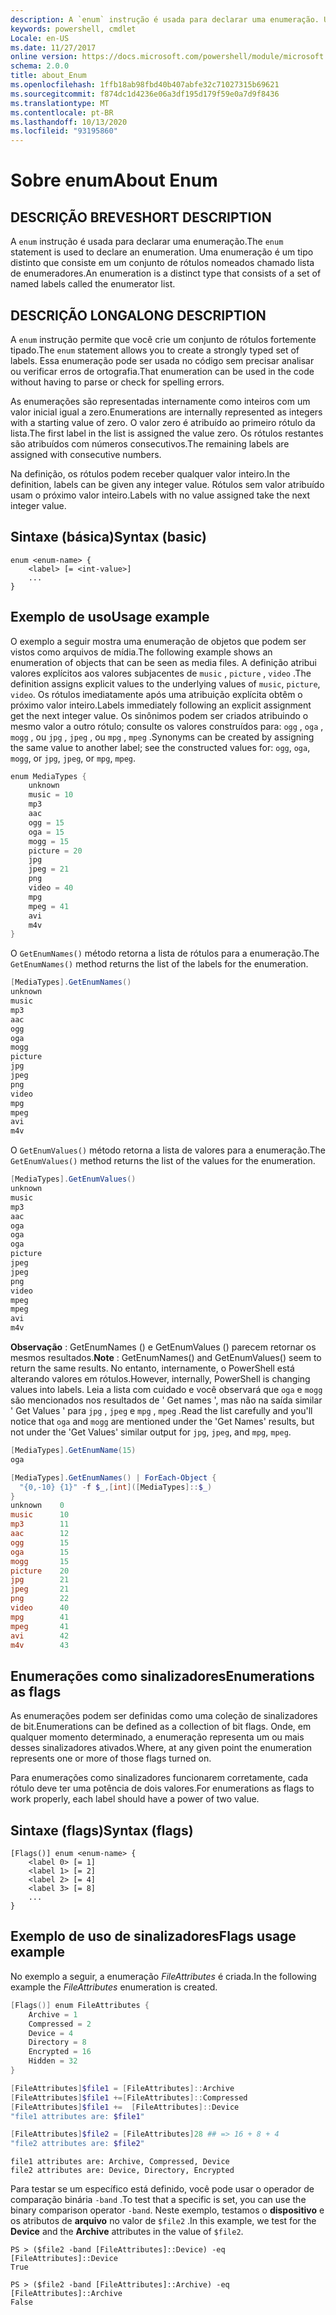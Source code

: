 ```yaml
---
description: A `enum` instrução é usada para declarar uma enumeração. Uma enumeração é um tipo distinto que consiste em um conjunto de rótulos nomeados chamado lista de enumeradores.
keywords: powershell, cmdlet
Locale: en-US
ms.date: 11/27/2017
online version: https://docs.microsoft.com/powershell/module/microsoft.powershell.core/about/about_enum?view=powershell-7.1&WT.mc_id=ps-gethelp
schema: 2.0.0
title: about_Enum
ms.openlocfilehash: 1ffb18ab98fbd40b407abfe32c71027315b69621
ms.sourcegitcommit: f874dc1d4236e06a3df195d179f59e0a7d9f8436
ms.translationtype: MT
ms.contentlocale: pt-BR
ms.lasthandoff: 10/13/2020
ms.locfileid: "93195860"
---
```

# <a name="about-enum"></a><span data-ttu-id="d5a2f-105">Sobre enum</span><span class="sxs-lookup"><span data-stu-id="d5a2f-105">About Enum</span></span>

## <a name="short-description"></a><span data-ttu-id="d5a2f-106">DESCRIÇÃO BREVE</span><span class="sxs-lookup"><span data-stu-id="d5a2f-106">SHORT DESCRIPTION</span></span>
<span data-ttu-id="d5a2f-107">A `enum` instrução é usada para declarar uma enumeração.</span><span class="sxs-lookup"><span data-stu-id="d5a2f-107">The `enum` statement is used to declare an enumeration.</span></span> <span data-ttu-id="d5a2f-108">Uma enumeração é um tipo distinto que consiste em um conjunto de rótulos nomeados chamado lista de enumeradores.</span><span class="sxs-lookup"><span data-stu-id="d5a2f-108">An enumeration is a distinct type that consists of a set of named labels called the enumerator list.</span></span>

## <a name="long-description"></a><span data-ttu-id="d5a2f-109">DESCRIÇÃO LONGA</span><span class="sxs-lookup"><span data-stu-id="d5a2f-109">LONG DESCRIPTION</span></span>

<span data-ttu-id="d5a2f-110">A `enum` instrução permite que você crie um conjunto de rótulos fortemente tipado.</span><span class="sxs-lookup"><span data-stu-id="d5a2f-110">The `enum` statement allows you to create a strongly typed set of labels.</span></span> <span data-ttu-id="d5a2f-111">Essa enumeração pode ser usada no código sem precisar analisar ou verificar erros de ortografia.</span><span class="sxs-lookup"><span data-stu-id="d5a2f-111">That enumeration can be used in the code without having to parse or check for spelling errors.</span></span>

<span data-ttu-id="d5a2f-112">As enumerações são representadas internamente como inteiros com um valor inicial igual a zero.</span><span class="sxs-lookup"><span data-stu-id="d5a2f-112">Enumerations are internally represented as integers with a starting value of zero.</span></span> <span data-ttu-id="d5a2f-113">O valor zero é atribuído ao primeiro rótulo da lista.</span><span class="sxs-lookup"><span data-stu-id="d5a2f-113">The first label in the list is assigned the value zero.</span></span> <span data-ttu-id="d5a2f-114">Os rótulos restantes são atribuídos com números consecutivos.</span><span class="sxs-lookup"><span data-stu-id="d5a2f-114">The remaining labels are assigned with consecutive numbers.</span></span>

<span data-ttu-id="d5a2f-115">Na definição, os rótulos podem receber qualquer valor inteiro.</span><span class="sxs-lookup"><span data-stu-id="d5a2f-115">In the definition, labels can be given any integer value.</span></span> <span data-ttu-id="d5a2f-116">Rótulos sem valor atribuído usam o próximo valor inteiro.</span><span class="sxs-lookup"><span data-stu-id="d5a2f-116">Labels with no value assigned take the next integer value.</span></span>

## <a name="syntax-basic"></a><span data-ttu-id="d5a2f-117">Sintaxe (básica)</span><span class="sxs-lookup"><span data-stu-id="d5a2f-117">Syntax (basic)</span></span>

```syntax
enum <enum-name> {
    <label> [= <int-value>]
    ...
}
```

## <a name="usage-example"></a><span data-ttu-id="d5a2f-118">Exemplo de uso</span><span class="sxs-lookup"><span data-stu-id="d5a2f-118">Usage example</span></span>

<span data-ttu-id="d5a2f-119">O exemplo a seguir mostra uma enumeração de objetos que podem ser vistos como arquivos de mídia.</span><span class="sxs-lookup"><span data-stu-id="d5a2f-119">The following example shows an enumeration of objects that can be seen as media files.</span></span> <span data-ttu-id="d5a2f-120">A definição atribui valores explícitos aos valores subjacentes de `music` , `picture` , `video` .</span><span class="sxs-lookup"><span data-stu-id="d5a2f-120">The definition assigns explicit values to the underlying values of `music`, `picture`, `video`.</span></span> <span data-ttu-id="d5a2f-121">Os rótulos imediatamente após uma atribuição explícita obtêm o próximo valor inteiro.</span><span class="sxs-lookup"><span data-stu-id="d5a2f-121">Labels immediately following an explicit assignment get the next integer value.</span></span> <span data-ttu-id="d5a2f-122">Os sinônimos podem ser criados atribuindo o mesmo valor a outro rótulo; consulte os valores construídos para: `ogg` , `oga` , `mogg` , ou `jpg` , `jpeg` , ou `mpg` , `mpeg` .</span><span class="sxs-lookup"><span data-stu-id="d5a2f-122">Synonyms can be created by assigning the same value to another label; see the constructed values for: `ogg`, `oga`, `mogg`, or `jpg`, `jpeg`, or `mpg`, `mpeg`.</span></span>

```powershell
enum MediaTypes {
    unknown
    music = 10
    mp3
    aac
    ogg = 15
    oga = 15
    mogg = 15
    picture = 20
    jpg
    jpeg = 21
    png
    video = 40
    mpg
    mpeg = 41
    avi
    m4v
}
```

<span data-ttu-id="d5a2f-123">O `GetEnumNames()` método retorna a lista de rótulos para a enumeração.</span><span class="sxs-lookup"><span data-stu-id="d5a2f-123">The `GetEnumNames()` method returns the list of the labels for the enumeration.</span></span>

```powershell
[MediaTypes].GetEnumNames()
unknown
music
mp3
aac
ogg
oga
mogg
picture
jpg
jpeg
png
video
mpg
mpeg
avi
m4v
```

<span data-ttu-id="d5a2f-124">O `GetEnumValues()` método retorna a lista de valores para a enumeração.</span><span class="sxs-lookup"><span data-stu-id="d5a2f-124">The `GetEnumValues()` method returns the list of the values for the enumeration.</span></span>

```powershell
[MediaTypes].GetEnumValues()
unknown
music
mp3
aac
oga
oga
oga
picture
jpeg
jpeg
png
video
mpeg
mpeg
avi
m4v
```

<span data-ttu-id="d5a2f-125">**Observação** : GetEnumNames () e GetEnumValues () parecem retornar os mesmos resultados.</span><span class="sxs-lookup"><span data-stu-id="d5a2f-125">**Note** : GetEnumNames() and GetEnumValues() seem to return the same results.</span></span>
<span data-ttu-id="d5a2f-126">No entanto, internamente, o PowerShell está alterando valores em rótulos.</span><span class="sxs-lookup"><span data-stu-id="d5a2f-126">However, internally, PowerShell is changing values into labels.</span></span> <span data-ttu-id="d5a2f-127">Leia a lista com cuidado e você observará que `oga` e `mogg` são mencionados nos resultados de ' Get names ', mas não na saída similar ' Get Values ' para `jpg` , `jpeg` e `mpg` , `mpeg` .</span><span class="sxs-lookup"><span data-stu-id="d5a2f-127">Read the list carefully and you'll notice that `oga` and `mogg` are mentioned under the 'Get Names' results, but not under the 'Get Values' similar output for `jpg`, `jpeg`, and `mpg`, `mpeg`.</span></span>

```powershell
[MediaTypes].GetEnumName(15)
oga

[MediaTypes].GetEnumNames() | ForEach-Object {
  "{0,-10} {1}" -f $_,[int]([MediaTypes]::$_)
}
unknown    0
music      10
mp3        11
aac        12
ogg        15
oga        15
mogg       15
picture    20
jpg        21
jpeg       21
png        22
video      40
mpg        41
mpeg       41
avi        42
m4v        43
```

## <a name="enumerations-as-flags"></a><span data-ttu-id="d5a2f-128">Enumerações como sinalizadores</span><span class="sxs-lookup"><span data-stu-id="d5a2f-128">Enumerations as flags</span></span>

<span data-ttu-id="d5a2f-129">As enumerações podem ser definidas como uma coleção de sinalizadores de bit.</span><span class="sxs-lookup"><span data-stu-id="d5a2f-129">Enumerations can be defined as a collection of bit flags.</span></span>
<span data-ttu-id="d5a2f-130">Onde, em qualquer momento determinado, a enumeração representa um ou mais desses sinalizadores ativados.</span><span class="sxs-lookup"><span data-stu-id="d5a2f-130">Where, at any given point the enumeration represents one or more of those flags turned on.</span></span>

<span data-ttu-id="d5a2f-131">Para enumerações como sinalizadores funcionarem corretamente, cada rótulo deve ter uma potência de dois valores.</span><span class="sxs-lookup"><span data-stu-id="d5a2f-131">For enumerations as flags to work properly, each label should have a power of two value.</span></span>

## <a name="syntax-flags"></a><span data-ttu-id="d5a2f-132">Sintaxe (flags)</span><span class="sxs-lookup"><span data-stu-id="d5a2f-132">Syntax (flags)</span></span>

```syntax
[Flags()] enum <enum-name> {
    <label 0> [= 1]
    <label 1> [= 2]
    <label 2> [= 4]
    <label 3> [= 8]
    ...
}
```

## <a name="flags-usage-example"></a><span data-ttu-id="d5a2f-133">Exemplo de uso de sinalizadores</span><span class="sxs-lookup"><span data-stu-id="d5a2f-133">Flags usage example</span></span>

<span data-ttu-id="d5a2f-134">No exemplo a seguir, a enumeração *FileAttributes* é criada.</span><span class="sxs-lookup"><span data-stu-id="d5a2f-134">In the following example the *FileAttributes* enumeration is created.</span></span>

```powershell
[Flags()] enum FileAttributes {
    Archive = 1
    Compressed = 2
    Device = 4
    Directory = 8
    Encrypted = 16
    Hidden = 32
}

[FileAttributes]$file1 = [FileAttributes]::Archive
[FileAttributes]$file1 +=[FileAttributes]::Compressed
[FileAttributes]$file1 +=  [FileAttributes]::Device
"file1 attributes are: $file1"

[FileAttributes]$file2 = [FileAttributes]28 ## => 16 + 8 + 4
"file2 attributes are: $file2"
```

```output
file1 attributes are: Archive, Compressed, Device
file2 attributes are: Device, Directory, Encrypted
```

<span data-ttu-id="d5a2f-135">Para testar se um específico está definido, você pode usar o operador de comparação binária `-band` .</span><span class="sxs-lookup"><span data-stu-id="d5a2f-135">To test that a specific is set, you can use the binary comparison operator `-band`.</span></span> <span data-ttu-id="d5a2f-136">Neste exemplo, testamos o **dispositivo** e os atributos de **arquivo** no valor de `$file2` .</span><span class="sxs-lookup"><span data-stu-id="d5a2f-136">In this example, we test for the **Device** and the **Archive** attributes in the value of `$file2`.</span></span>

```
PS > ($file2 -band [FileAttributes]::Device) -eq [FileAttributes]::Device
True

PS > ($file2 -band [FileAttributes]::Archive) -eq [FileAttributes]::Archive
False
```

